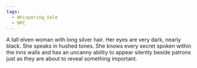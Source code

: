 ```yaml
---
tags:
  - Whispering_Vale
  - NPC
---
```

A tall elven woman with long silver hair. Her eyes are very dark, nearly black. She speaks in hushed tones. She knows every secret spoken within the inns walls and has an uncanny ability to appear silently beside patrons just as they are about to reveal something important. 